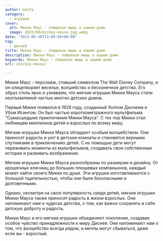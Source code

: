 ```yaml
---
author: malta
category:
  - игрушки
cover:
  alt: Микки Маус - плюшевая мышь в вашем доме
  image: 2023/09/mickey-mouse-jpg.webp
date: "2023-09-26T13:09:49+00:00"
tag:
  - дисней
title: Микки Маус - плюшевая мышь в вашем доме
description: Микки Маус - плюшевая мышь в вашем доме
keywords: Микки Маус - плюшевая мышь в вашем доме
url: /mickey-mouse/

---
```

Микки Маус \- персонаж, ставший символом The Walt Disney Company, и он олицетворяет веселье, волшебство и бесконечное детство. Его образ столь ярок и узнаваем, что мягкие игрушки Микки Мауса стали неотъемлемой частью многих детских домов.

Первый Микки появился в 1928 году, созданный Уолтом Диснеем и Убом Исингом. Он был частью короткометражного мультфильма "Сумасшедшие приключения Микки Мауса". С тех пор Микки стал любимцем миллионов детей и взрослых по всему миру.

Мягкие игрушки Микки Мауса обладают особым волшебством. Они приносят радость и уют в детские комнаты и становятся верными спутниками в приключениях детей. С их помощью дети могут переживать моменты из мультфильмов, создавать свои собственные истории и развивать воображение.

Мягкие игрушки Микки Мауса разнообразны по размерам и дизайну. От крошечных ключниц до больших плюшевых компаньонов, каждый может найти своего Микки по душе. Эти игрушки изготавливаются с большой тщательностью, чтобы они были безопасными и долговечными.

Однако, несмотря на свою популярность среди детей, мягкие игрушки Микки Мауса также приносят радость в жизни взрослых. Они напоминают нам о чудесах детства, о том, как важно сохранять в себе детскую доброту и радость.

Микки Маус и его мягкие игрушки объединяют поколения, создавая особое чувство принадлежности к миру Диснея. Они напоминают нам о том, что волшебство всегда рядом, и мечты могут сбываться, даже если вы \- взрослый.
